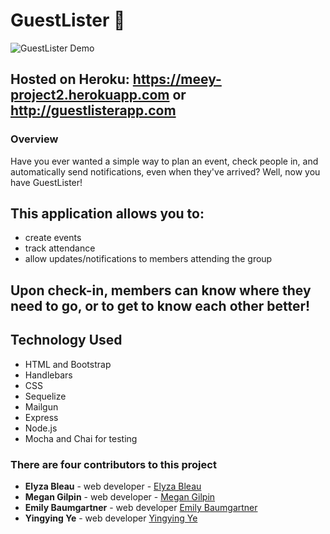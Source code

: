# GuestLister :calendar:

![GuestLister Demo](demo/guestLister.gif)

## Hosted on Heroku: https://meey-project2.herokuapp.com or http://guestlisterapp.com

### Overview

Have you ever wanted a simple way to plan an event, check people in, and automatically send notifications, even when they've arrived? Well, now you have GuestLister!

## This application allows you to:
  * create events
  * track attendance
  * allow updates/notifications to members attending the group

## Upon check-in, members can know where they need to go, or to get to know each other better!


## Technology Used
  * HTML and Bootstrap
  * Handlebars
  * CSS
  * Sequelize
  * Mailgun
  * Express
  * Node.js
  * Mocha and Chai for testing

### There are four contributors to this project
* **Elyza Bleau** - web developer - [Elyza Bleau](https://github.com/bleauwonder)
* **Megan Gilpin** - web developer - [Megan Gilpin](https://github.com/megangilpin)
* **Emily Baumgartner** - web developer [Emily Baumgartner](https://github.com/emilybaum)
* **Yingying Ye** - web developer [Yingying Ye](https://github.com/yeyingying)